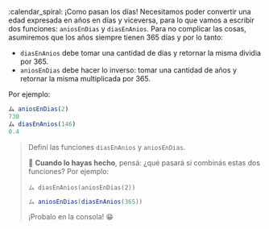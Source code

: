 :calendar_spiral: ¡Como pasan los días! Necesitamos poder convertir una edad expresada en años en días y viceversa, para lo que vamos a escribir dos funciones: `aniosEnDias` y `diasEnAnios`. Para no complicar las cosas, asumiremos que los años siempre tienen 365 días y por lo tanto: 

  * `diasEnAnios` debe tomar una cantidad de días y retornar la misma dividia por 365.
  * `aniosEnDias` debe hacer lo inverso: tomar una cantidad de años y retornar la misma multiplicada por 365.

Por ejemplo: 

```javascript
ム aniosEnDias(2)
730
ム diasEnAnios(146)
0.4
```

> Definí las funciones `diasEnAnios` y `aniosEnDias`. 
> 
> :thinking: **Cuando lo hayas hecho**, pensá: ¿qué pasará si combinás estas dos funciones? Por ejemplo: 
> 
> ```
> ム diasEnAnios(aniosEnDias(2))
> ```
>
> ```javascript
> ム aniosEnDias(diasEnAnios(365))
> ```
> 
> ¡Probalo en la consola! :grin: